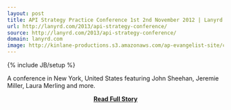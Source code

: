 ```yaml
---
layout: post
title: API Strategy Practice Conference 1st 2nd November 2012 | Lanyrd
url: http://lanyrd.com/2013/api-strategy-conference/
source: http://lanyrd.com/2013/api-strategy-conference/
domain: lanyrd.com
image: http://kinlane-productions.s3.amazonaws.com/ap-evangelist-site/curated/screenshots/9352_api500_com.png
---
```

{% include JB/setup %}<p>A conference in New York, United States featuring John Sheehan, Jeremie Miller, Laura Merling and more.</p>
<center><p><a href="http://lanyrd.com/2013/api-strategy-conference/" style='padding:25px; font-sze:18px; font-weight: bold;'>Read Full Story</a></p></center>
